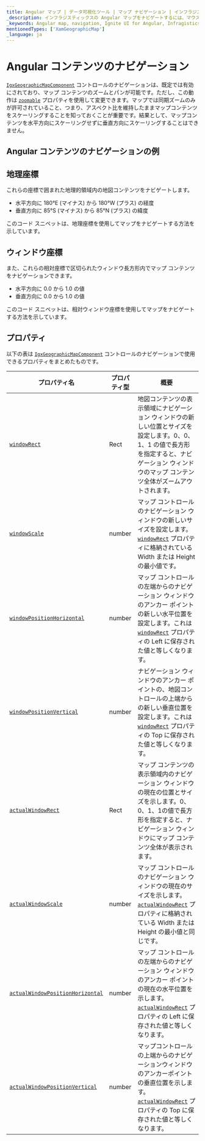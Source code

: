 ```yaml
---
title: Angular マップ | データ可視化ツール | マップ ナビゲーション | インフラジスティックス
_description: インフラジスティックスの Angular マップをナビゲートするには、マウスまたはタッチを使用して左右にパンニングし、水平および垂直にズームします。Ignite UI for Angular マップのナビゲーション機能について説明します。
_keywords: Angular map, navigation, Ignite UI for Angular, Infragistics, Angular マップ, ナビゲーション, インフラジスティックス
mentionedTypes: ['XamGeographicMap']
_language: ja
---
```


# Angular コンテンツのナビゲーション

[`IgxGeographicMapComponent`]({environment:dvApiBaseUrl}/products/ignite-ui-angular/api/docs/typescript/latest/classes/igxgeographicmapcomponent.html) コントロールのナビゲーションは、既定では有効にされており、マップ コンテンツのズームとパンが可能です。ただし、この動作は [`zoomable`]({environment:dvApiBaseUrl}/products/ignite-ui-angular/api/docs/typescript/latest/classes/igxgeographicmapcomponent.html#zoomable) プロパティを使用して変更できます。マップでは同期ズームのみが許可されていること、つまり、アスペクト比を維持したままマップコンテンツをスケーリングすることを知っておくことが重要です。結果として、マップコンテンツを水平方向にスケーリングせずに垂直方向にスケーリングすることはできません。

## Angular コンテンツのナビゲーションの例

<code-view style="height: 500px"
           data-demos-base-url="{environment:dvDemosBaseUrl}"
           iframe-src="{environment:dvDemosBaseUrl}/maps/geo-map-navigation"
           alt="Angular コンテンツのナビゲーションの例"
           github-src="maps/geo-map/navigation">
</code-view>

<div class="divider--half"></div>

## 地理座標

これらの座標で囲まれた地理的領域内の地図コンテンツをナビゲートします。

-   水平方向に 180°E (マイナス) から 180°W (プラス) の経度
-   垂直方向に 85°S (マイナス) から 85°N (プラス) の緯度

このコード スニペットは、地理座標を使用してマップをナビゲートする方法を示しています。

## ウィンドウ座標

また、これらの相対座標で区切られたウィンドウ長方形内でマップ コンテンツをナビゲーションできます。

-   水平方向に 0.0 から 1.0 の値
-   垂直方向に 0.0 から 1.0 の値

このコード スニペットは、相対ウィンドウ座標を使用してマップをナビゲートする方法を示しています。

## プロパティ

以下の表は [`IgxGeographicMapComponent`]({environment:dvApiBaseUrl}/products/ignite-ui-angular/api/docs/typescript/latest/classes/igxgeographicmapcomponent.html) コントロールのナビゲーションで使用できるプロパティをまとめたものです。

| プロパティ名                                                                                                                                                                                    | プロパティ型 | 概要                                                                                                                                                                                                                                              |
| ----------------------------------------------------------------------------------------------------------------------------------------------------------------------------------------- | ------ | ----------------------------------------------------------------------------------------------------------------------------------------------------------------------------------------------------------------------------------------------- |
| [`windowRect`]({environment:dvApiBaseUrl}/products/ignite-ui-angular/api/docs/typescript/latest/classes/igxseriesviewercomponent.html#windowrect)                                         | Rect   | 地図コンテンツの表示領域にナビゲーション ウィンドウの新しい位置とサイズを設定します。0、0、1、1 の値で長方形を指定すると、ナビゲーション ウィンドウのマップ コンテンツ全体がズームアウトされます。                                                                                                                                           |
| [`windowScale`]({environment:dvApiBaseUrl}/products/ignite-ui-angular/api/docs/typescript/latest/classes/igxgeographicmapcomponent.html#windowscale)                                      | number | マップ コントロールのナビゲーション ウィンドウの新しいサイズを設定します。[`windowRect`]({environment:dvApiBaseUrl}/products/ignite-ui-angular/api/docs/typescript/latest/classes/igxseriesviewercomponent.html#windowrect) プロパティに格納されている Width または Height の最小値です。                  |
| [`windowPositionHorizontal`]({environment:dvApiBaseUrl}/products/ignite-ui-angular/api/docs/typescript/latest/classes/igxseriesviewercomponent.html#windowpositionhorizontal)             | number | マップ コントロールの左端からのナビゲーション ウィンドウのアンカー ポイントの新しい水平位置を設定します。これは [`windowRect`]({environment:dvApiBaseUrl}/products/ignite-ui-angular/api/docs/typescript/latest/classes/igxseriesviewercomponent.html#windowrect) プロパティの Left に保存された値と等しくなります。        |
| [`windowPositionVertical`]({environment:dvApiBaseUrl}/products/ignite-ui-angular/api/docs/typescript/latest/classes/igxseriesviewercomponent.html#windowpositionvertical)                 | number | ナビゲーション ウィンドウのアンカー ポイントの、地図コントロールの上端からの新しい垂直位置を設定します。これは [`windowRect`]({environment:dvApiBaseUrl}/products/ignite-ui-angular/api/docs/typescript/latest/classes/igxseriesviewercomponent.html#windowrect) プロパティの Top に保存された値と等しくなります。          |
| [`actualWindowRect`]({environment:dvApiBaseUrl}/products/ignite-ui-angular/api/docs/typescript/latest/classes/igxseriesviewercomponent.html#actualwindowrect)                             | Rect   | マップ コンテンツの表示領域内のナビゲーション ウィンドウの現在の位置とサイズを示します。0、0、1、1の値で長方形を指定すると、ナビゲーション ウィンドウにマップ コンテンツ全体が表示されます。                                                                                                                                              |
| [`actualWindowScale`]({environment:dvApiBaseUrl}/products/ignite-ui-angular/api/docs/typescript/latest/classes/igxgeographicmapcomponent.html#actualwindowscale)                          | number | マップ コントロールのナビゲーション ウィンドウの現在のサイズを示します。[`actualWindowRect`]({environment:dvApiBaseUrl}/products/ignite-ui-angular/api/docs/typescript/latest/classes/igxseriesviewercomponent.html#actualwindowrect) プロパティに格納されている Width または Height の最小値と同じです。    |
| [`actualWindowPositionHorizontal`]({environment:dvApiBaseUrl}/products/ignite-ui-angular/api/docs/typescript/latest/classes/igxseriesviewercomponent.html#actualwindowpositionhorizontal) | number | マップ コントロールの左端からのナビゲーション ウィンドウのアンカー ポイントの現在の水平位置を示します。[`actualWindowRect`]({environment:dvApiBaseUrl}/products/ignite-ui-angular/api/docs/typescript/latest/classes/igxseriesviewercomponent.html#actualwindowrect) プロパティの Left に保存された値と等しくなります。 |
| [`actualWindowPositionVertical`]({environment:dvApiBaseUrl}/products/ignite-ui-angular/api/docs/typescript/latest/classes/igxseriesviewercomponent.html#actualwindowpositionvertical)     | number | マップコントロールの上端からのナビゲーションウィンドウのアンカーポイントの垂直位置を示します。[`actualWindowRect`]({environment:dvApiBaseUrl}/products/ignite-ui-angular/api/docs/typescript/latest/classes/igxseriesviewercomponent.html#actualwindowrect) プロパティの Top に保存された値と等しくなります。        |
